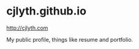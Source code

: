 cjlyth.github.io
================

http://cjlyth.com

My public profile, things like resume and portfolio.

